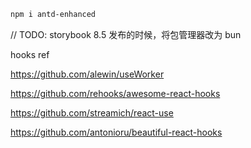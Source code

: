 
```bash
npm i antd-enhanced
```

// TODO: storybook 8.5 发布的时候，将包管理器改为 bun

hooks ref

https://github.com/alewin/useWorker

https://github.com/rehooks/awesome-react-hooks

https://github.com/streamich/react-use

https://github.com/antonioru/beautiful-react-hooks